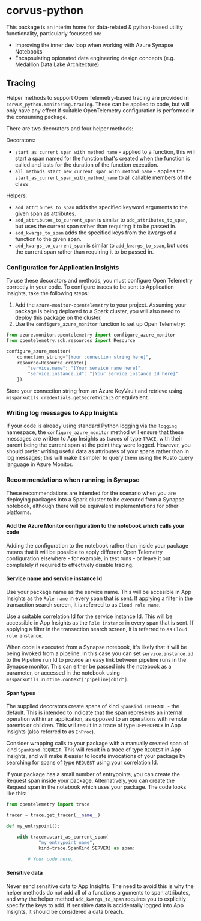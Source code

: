 # corvus-python

This package is an interim home for data-related & python-based utility functionality, particularly focussed on:

* Improving the inner dev loop when working with Azure Synapse Notebooks
* Encapsulating opionated data engineering design concepts (e.g. Medallion Data Lake Architecture)

## Tracing

Helper methods to support Open Telemetry-based tracing are provided in `corvus_python.monitoring.tracing`. These can be applied to code, but will only have any effect if suitable OpenTelemetry configuration is performed in the consuming package.

There are two decorators and four helper methods:

Decorators:
- `start_as_current_span_with_method_name` - applied to a function, this will start a span named for the function that's created when the function is called and lasts for the duration of the function execution.
- `all_methods_start_new_current_span_with_method_name` - applies the `start_as_current_span_with_method_name` to all callable members of the class

Helpers:
- `add_attributes_to_span` adds the specified keyword arguments to the given span as attributes.
- `add_attributes_to_current_span` is similar to `add_attributes_to_span`, but uses the current span rather than requiring it to be passed in.
- `add_kwargs_to_span` adds the specified keys from the kwargs of a function to the given span.
- `add_kwargs_to_current_span` is similar to `add_kwargs_to_span`, but uses the current span rather than requiring it to be passed in.

### Configuration for Application Insights

To use these decorators and methods, you must configure Open Telemetry correctly in your code. To configure traces to be sent to Application Insights, take the following steps:

1. Add the `azure-monitor-opentelemetry` to your project. Assuming your package is being deployed to a Spark cluster, you will also need to deploy this package on the cluster.
2. Use the `configure_azure_monitor` function to set up Open Telemetry:

```python
from azure.monitor.opentelemetry import configure_azure_monitor
from opentelemetry.sdk.resources import Resource

configure_azure_monitor(
    connection_string="[Your connection string here]",
    resource=Resource.create({
        "service.name": "[Your service name here]",
        "service.instance.id": "[Your service instance Id here]"
    })
```

Store your connection string from an Azure KeyVault and retrieve using `mssparkutils.credentials.getSecretWithLS` or equivalent.

### Writing log messages to App Insights

If your code is already using standard Python logging via the `logging` namespace, the `configure_azure_monitor` method will ensure that these messages are written to App Insights as traces of type `TRACE`, with their parent being the current span at the point they were logged. However, you should prefer writing useful data as attributes of your spans rather than in log messages; this will make it simpler to query them using the Kusto query language in Azure Monitor.

### Recommendations when running in Synapse

These recommendations are intended for the scenario when you are deploying packages into a Spark cluster to be executed from a Synapse notebook, although there will be equivalent implementations for other platforms.

#### Add the Azure Monitor configuration to the notebook which calls your code

Adding the configuration to the notebook rather than inside your package means that it will be possible to apply different Open Telemetry configuration elsewhere - for example, in test runs - or leave it out completely if required to effectively disable tracing.

#### Service name and service instance Id

Use your package name as the service name. This will be accesible in App Insights as the `Role name` in every span that is sent. If applying a filter in the transaction search screen, it is referred to as `Cloud role name`.

Use a suitable correlation Id for the service instance Id. This will be accessible in App Insights as the `Role instance` in every span that is sent. If applying a filter in the transaction search screen, it is referred to as `Cloud role instance`.

When code is executed from a Synapse notebook, it's likely that it will be being invoked from a pipeline. In this case you can set `service.instance.id` to the Pipeline run Id to provide an easy link between pipeline runs in the Synapse monitor. This can either be passed into the notebook as a parameter, or accessed in the notebook using `mssparkutils.runtime.context["pipelinejobid"]`.

#### Span types

The supplied decorators create spans of kind `SpanKind.INTERNAL` - the default. This is intended to indicate that the span represents an internal operation within an application, as opposed to an operations with remote parents or children. This will result in a trace of type `DEPENDENCY` in App Insights (also referred to as `InProc`).

Consider wrapping calls to your package with a manually created span of kind `SpanKind.REQUEST`. This will result in a trace of type `REQUEST` in App Insights, and will make it easier to locate invocations of your package by searching for spans of type `REQUEST` using your correlation Id.

If your package has a small number of entrypoints, you can create the Request span inside your package. Alternatively, you can create the Request span in the notebook which uses your package. The code looks like this:

```python
from opentelemetry import trace

tracer = trace.get_tracer(__name__)

def my_entrypoint():

    with tracer.start_as_current_span(
            "my_entrypoint_name",
            kind=trace.SpanKind.SERVER) as span:

        # Your code here.
```

#### Sensitive data

Never send sensitive data to App Insights. The need to avoid this is why the helper methods do not add all of a functions arguments to span attributes, and why the helper method `add_kwargs_to_span` requires you to explicitly specify the keys to add. If sensitive data is accidentally logged into App Insights, it should be considered a data breach. 